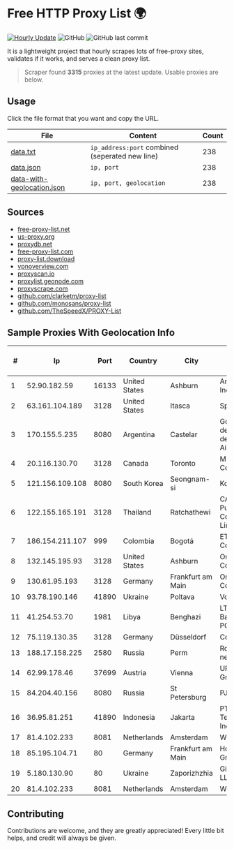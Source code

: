 
# Free HTTP Proxy List 🌍

[![Hourly Update](https://github.com/mertguvencli/http-proxy-list/actions/workflows/main.yml/badge.svg?branch=main)](https://github.com/mertguvencli/http-proxy-list/actions/workflows/main.yml)
![GitHub](https://img.shields.io/github/license/mertguvencli/http-proxy-list)
![GitHub last commit](https://img.shields.io/github/last-commit/mertguvencli/http-proxy-list)

It is a lightweight project that hourly scrapes lots of free-proxy sites, validates if it works, and serves a clean proxy list.


> Scraper found **3315** proxies at the latest update. Usable proxies are below.

## Usage

Click the file format that you want and copy the URL.


|File|Content|Count|
|----|-------|-----|
|[data.txt](https://raw.githubusercontent.com/mertguvencli/http-proxy-list/main/proxy-list/data.txt)|`ip_address:port` combined (seperated new line)|238|
|[data.json](https://raw.githubusercontent.com/mertguvencli/http-proxy-list/main/proxy-list/data.json)|`ip, port`|238|
|[data-with-geolocation.json](https://raw.githubusercontent.com/mertguvencli/http-proxy-list/main/proxy-list/data-with-geolocation.json)|`ip, port, geolocation`|238|

## Sources

* [free-proxy-list.net](https://free-proxy-list.net)
* [us-proxy.org](https://www.us-proxy.org)
* [proxydb.net](http://proxydb.net)
* [free-proxy-list.com](https://free-proxy-list.com/?page=&port=&type%5B%5D=http&type%5B%5D=https&up_time=0&search=Search)
* [proxy-list.download](https://www.proxy-list.download/HTTP)
* [vpnoverview.com](https://vpnoverview.com/privacy/anonymous-browsing/free-proxy-servers)
* [proxyscan.io](https://www.proxyscan.io)
* [proxylist.geonode.com](https://proxylist.geonode.com/api/proxy-list?limit=300&page=1&sort_by=lastChecked&sort_type=desc&protocols=http,https)
* [proxyscrape.com](https://api.proxyscrape.com/v2/?request=displayproxies&protocol=http&timeout=10000&country=all&ssl=all&anonymity=all)
* [github.com/clarketm/proxy-list](https://raw.githubusercontent.com/clarketm/proxy-list/master/proxy-list-raw.txt)
* [github.com/monosans/proxy-list](https://raw.githubusercontent.com/monosans/proxy-list/main/proxies/http.txt)
* [github.com/TheSpeedX/PROXY-List](https://raw.githubusercontent.com/TheSpeedX/PROXY-List/master/http.txt)


## Sample Proxies With Geolocation Info

|#|Ip|Port|Country|City|Internet Service Provider|
|-|--|----|-------|----|-------------------------|
|1|52.90.182.59|16133|United States|Ashburn|Amazon.com, Inc.|
|2|63.161.104.189|3128|United States|Itasca|Sprint|
|3|170.155.5.235|8080|Argentina|Castelar|Gobernacion de la Provincia de Buenos Aires|
|4|20.116.130.70|3128|Canada|Toronto|Microsoft Corporation|
|5|121.156.109.108|8080|South Korea|Seongnam-si|Korea Telecom|
|6|122.155.165.191|3128|Thailand|Ratchathewi|CAT Telecom Public Company Limited|
|7|186.154.211.107|999|Colombia|Bogotá|ETB - Colombia|
|8|132.145.195.93|3128|United States|Ashburn|Oracle Corporation|
|9|130.61.95.193|3128|Germany|Frankfurt am Main|Oracle Corporation|
|10|93.78.190.146|41890|Ukraine|Poltava|Volia Poltava|
|11|41.254.53.70|1981|Libya|Benghazi|LTT Network Backbone and POPs|
|12|75.119.130.35|3128|Germany|Düsseldorf|Contabo GmbH|
|13|188.17.158.225|2580|Russia|Perm|Rostelecom networks|
|14|62.99.178.46|37699|Austria|Vienna|UPC Austria GmbH|
|15|84.204.40.156|8080|Russia|St Petersburg|PJSC MegaFon|
|16|36.95.81.251|41890|Indonesia|Jakarta|PT. Telekomunikasi Indonesia|
|17|81.4.102.233|8081|Netherlands|Amsterdam|WeservIT|
|18|85.195.104.71|80|Germany|Frankfurt am Main|Host Europe GmbH|
|19|5.180.130.90|80|Ukraine|Zaporizhzhia|Gigabit-Online LLC|
|20|81.4.102.233|8081|Netherlands|Amsterdam|WeservIT|



## Contributing

Contributions are welcome, and they are greatly appreciated! Every
little bit helps, and credit will always be given.

